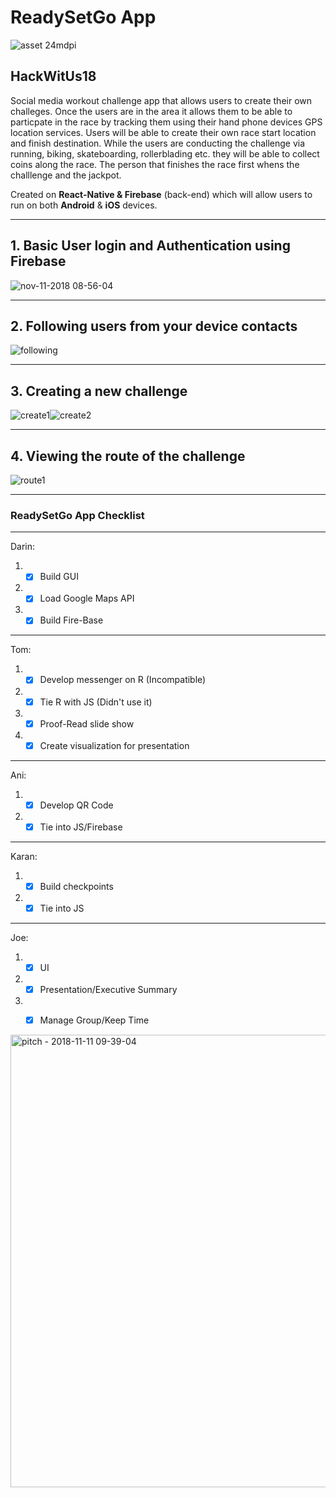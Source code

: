 
# ReadySetGo App 
![asset 24mdpi](https://user-images.githubusercontent.com/6371329/48314208-2eecee00-e594-11e8-9c91-73c9be39ef89.png)

## HackWitUs18

Social media workout challenge app that allows users to create their own challeges.  Once the users are in the area it allows them to be able to particpate in the race by tracking them using their hand phone devices GPS location services.  Users will be able to create their own race start location and finish destination.  While the users are conducting the challenge via running, biking, skateboarding, rollerblading etc. they will be able to collect coins along the race.  The person that finishes the race first whens the challlenge and the jackpot.

Created on **React-Native & Firebase** (back-end) which will allow users to run on both **Android** & **iOS** devices.

***

## 1. Basic User login and Authentication using Firebase

![nov-11-2018 08-56-04](https://user-images.githubusercontent.com/6371329/48313828-bf74ff80-e58f-11e8-9384-775207fd435e.gif)

***

## 2. Following users from your device contacts

![following](https://user-images.githubusercontent.com/6371329/48313905-6e194000-e590-11e8-84ed-97725e89e4a4.gif)

***

## 3. Creating a new challenge

![create1](https://user-images.githubusercontent.com/6371329/48314047-fa783280-e591-11e8-8367-aee744f44c1b.gif)![create2](https://user-images.githubusercontent.com/6371329/48314050-fc41f600-e591-11e8-9874-cf55d8514f74.gif)

***

## 4. Viewing the route of the challenge

![route1](https://user-images.githubusercontent.com/6371329/48314152-6a3aed00-e593-11e8-9743-7df1db9172a3.gif)

***

### ReadySetGo App Checklist

***
Darin:
1. - [X] Build GUI
2. - [X] Load Google Maps API
3. - [X] Build Fire-Base
***
Tom:
1. - [X] Develop messenger on R (Incompatible)
2. - [X] Tie R with JS (Didn't use it)
3. - [X] Proof-Read slide show
4. - [X] Create visualization for presentation
***
Ani:
1. - [X] Develop QR Code
2. - [X] Tie into JS/Firebase
***
Karan:
1. - [X] Build checkpoints
2. - [X] Tie into JS
***
Joe:
1. - [X] UI
2. - [X] Presentation/Executive Summary
3. - [X] Manage Group/Keep Time


<img width="724" alt="pitch - 2018-11-11 09-39-04" src="https://user-images.githubusercontent.com/6371329/48314305-b4bd6900-e595-11e8-9d9a-e66d5d2d1b21.png">
